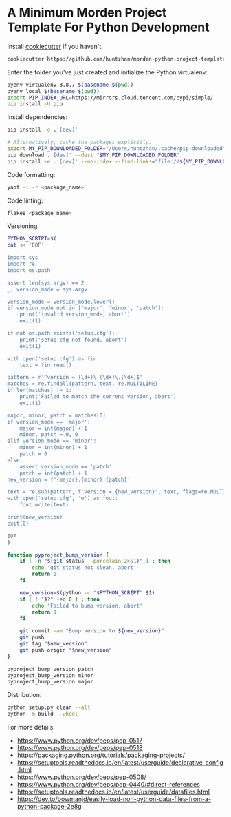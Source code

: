 # A Minimum Morden Project Template For Python Development

Install [cookiecutter](https://github.com/audreyr/cookiecutter) if you haven't.

```bash
cookiecutter https://github.com/huntzhan/morden-python-project-template.git
```

Enter the folder you've just created and initialize the Python virtualenv:

```bash
pyenv virtualenv 3.8.7 $(basename $(pwd))
pyenv local $(basename $(pwd))
export PIP_INDEX_URL=https://mirrors.cloud.tencent.com/pypi/simple/
pip install -U pip
```

Install dependencies:

```bash
pip install -e .'[dev]'

# Alternatively, cache the packages explicitly.
export MY_PIP_DOWNLOADED_FOLDER="/Users/huntzhan/.cache/pip-downloaded"
pip download .'[dev]' --dest "$MY_PIP_DOWNLOADED_FOLDER"
pip install -e .'[dev]' --no-index --find-links="file://${MY_PIP_DOWNLOADED_FOLDER}"
```

Code formatting:

```bash
yapf -i -r <package_name>
```

Code linting:

```bash
flake8 <package_name>
```

Versioning:

```bash
PYTHON_SCRIPT=$(
cat << 'EOF'

import sys
import re
import os.path

assert len(sys.argv) == 2
_, version_mode = sys.argv

version_mode = version_mode.lower()
if version_mode not in ['major', 'minor', 'patch']:
    print('invalid version_mode, abort')
    exit(1)

if not os.path.exists('setup.cfg'):
    print('setup.cfg not found, abort')
    exit(1)

with open('setup.cfg') as fin:
    text = fin.read()

pattern = r'^version = (\d+)\.(\d+)\.(\d+)$'
matches = re.findall(pattern, text, re.MULTILINE)
if len(matches) != 1:
    print('Failed to match the current version, abort')
    exit(1)

major, minor, patch = matches[0]
if version_mode == 'major':
    major = int(major) + 1
    minor, patch = 0, 0
elif version_mode == 'minor':
    minor = int(minor) + 1
    patch = 0
else:
    assert version_mode == 'patch'
    patch = int(patch) + 1
new_version = f'{major}.{minor}.{patch}'

text = re.sub(pattern, f'version = {new_version}', text, flags=re.MULTILINE)
with open('setup.cfg', 'w') as fout:
    fout.write(text)

print(new_version)
exit(0)

EOF
)

function pyproject_bump_version {
    if [ -n "$(git status --porcelain 2>&1)" ] ; then
        echo 'git status not clean, abort'
        return 1
    fi

    new_version=$(python -c "$PYTHON_SCRIPT" $1)
    if [ ! "$?" -eq 0 ] ; then
        echo 'Failed to bump version, abort'
        return 1
    fi

    git commit -am "Bump version to ${new_version}"
    git push
    git tag "$new_version"
    git push origin "$new_version"
}

pyproject_bump_version patch
pyproject_bump_version minor
pyproject_bump_version major
```

Distribution:

```bash
python setup.py clean --all
python -m build --wheel
```

For more details:

* https://www.python.org/dev/peps/pep-0517
* https://www.python.org/dev/peps/pep-0518
* https://packaging.python.org/tutorials/packaging-projects/
* https://setuptools.readthedocs.io/en/latest/userguide/declarative_config.html
* https://www.python.org/dev/peps/pep-0508/
* https://www.python.org/dev/peps/pep-0440/#direct-references
* https://setuptools.readthedocs.io/en/latest/userguide/datafiles.html
* https://dev.to/bowmanjd/easily-load-non-python-data-files-from-a-python-package-2e8g
